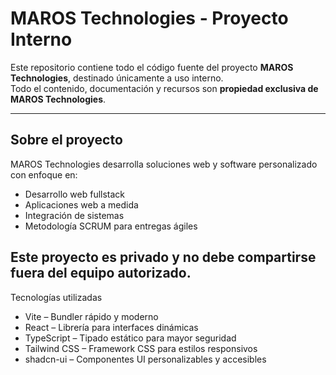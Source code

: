 # MAROS Technologies - Proyecto Interno

Este repositorio contiene todo el código fuente del proyecto **MAROS Technologies**, destinado únicamente a uso interno.  
Todo el contenido, documentación y recursos son **propiedad exclusiva de MAROS Technologies**.

---

## Sobre el proyecto

MAROS Technologies desarrolla soluciones web y software personalizado con enfoque en:

- Desarrollo web fullstack
- Aplicaciones web a medida
- Integración de sistemas
- Metodología SCRUM para entregas ágiles

## Este proyecto es privado y **no debe compartirse fuera del equipo autorizado**.

Tecnologías utilizadas

- Vite – Bundler rápido y moderno
- React – Librería para interfaces dinámicas
- TypeScript – Tipado estático para mayor seguridad
- Tailwind CSS – Framework CSS para estilos responsivos
- shadcn-ui – Componentes UI personalizables y accesibles
